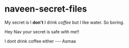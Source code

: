 # naveen-secret-files

My secret is I **don't** I drink _coffee_ but I like water. So boring.

Hey Nav your secret is safe with me!!

I dont drink coffee either --- Asmaa